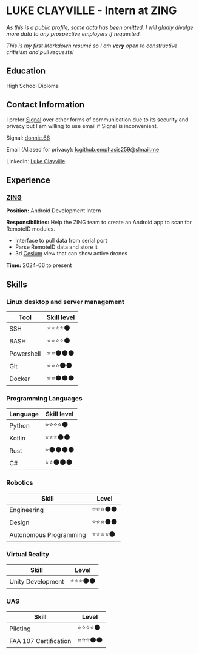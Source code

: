 # **LUKE CLAYVILLE** - Intern at ZING
*As this is a public profile, some data has been omitted. I will gladly divulge more data to any prospective employers if requested.*

*This is my first Markdown resumé so I am **very** open to constructive critisism and pull requests!*
## Education
High School Diploma

## Contact Information
I prefer [Signal](signal.org) over other forms of communication due to its security and privacy but I am willing to use email if Signal is inconvenient.

Signal: [donnie.66](https://signal.me/#eu/chePEr2Cxrj_USExoCN_0Sk_CLfIkAkNdZMrv1ws1-Mr2q17G95FfpQ32dAjaA0)

Email (Aliased for privacy): [lcgithub.emphasis259@slmail.me](mailto:lcgithub.emphasis259@slmail.me)

LinkedIn: [Luke Clayville](https://www.linkedin.com/in/luke-clayville-753227292/)

## Experience
### [ZING](https://www.zingdrones.com/)
**Position:** Android Development Intern

**Responsibilities:** Help the ZING team to create an Android app to scan for RemoteID modules.
- Interface to pull data from serial port
- Parse RemoteID data and store it
- 3d [Cesium](https://cesium.com/) view that can show active drones

**Time:** 2024-06 to present

## Skills
### Linux desktop and server management
| Tool | Skill level |
| ---- | ----------- |
| SSH        | ⭐⭐⭐⭐🌑 |
| BASH       | ⭐⭐⭐⭐🌑 |
| Powershell | ⭐⭐🌑🌑🌑 |
| Git        | ⭐⭐⭐🌑🌑 |
| Docker     | ⭐⭐🌑🌑🌑 |

### Programming Languages
| Language | Skill level |
| -------- | ----------- |
| Python | ⭐⭐⭐⭐🌑 |
| Kotlin | ⭐⭐⭐🌑🌑 |
| Rust   | ⭐🌑🌑🌑🌑 |
| C#     | ⭐⭐🌑🌑🌑 |

### Robotics
| Skill | Level |
| ----- | ----- |
| Engineering            | ⭐⭐⭐🌑🌑 |
| Design                 | ⭐⭐⭐🌑🌑 |
| Autonomous Programming | ⭐⭐⭐⭐🌑 |

### Virtual Reality
| Skill | Level |
| ----- | ----- |
| Unity Development | ⭐⭐⭐🌑🌑 |

### UAS
| Skill | Level |
| ----- | ----- |
| Piloting              | ⭐⭐⭐⭐🌑 |
| FAA 107 Certification | ⭐⭐⭐🌑🌑 |